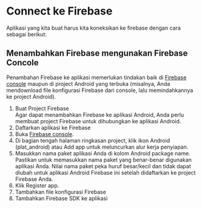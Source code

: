 # Connect ke Firebase
Aplikasi yang kita buat harus kita koneksikan ke firebase dengan cara sebagai berikut:

## Menambahkan Firebase mengunakan Firebase Concole
Penambahan Firebase ke aplikasi memerlukan tindakan baik di [Firebase console](https://console.firebase.google.com/u/0/) maupun di project Android yang terbuka (misalnya, Anda mendownload file konfigurasi Firebase dari console, lalu memindahkannya ke project Android).
1. Buat Project Firebase<br/>
Agar dapat menambahkan Firebase ke aplikasi Android, Anda perlu membuat project Firebase untuk dihubungkan ke aplikasi Android.
2. Daftarkan aplikasi ke Firebase<br/>
  1. Buka [Firebase console](https://console.firebase.google.com/u/0/).
  2. Di bagian tengah halaman ringkasan project, klik ikon Android (plat_android) atau Add app untuk meluncurkan alur kerja penyiapan.
  3. Masukkan nama paket aplikasi Anda di kolom Android package name.<br/>
     Pastikan untuk memasukkan nama paket yang benar-benar digunakan aplikasi Anda. Nilai nama paket peka huruf besar/kecil dan tidak dapat diubah untuk aplikasi Android Firebase ini setelah didaftarkan ke project Firebase Anda.
  4. Klik Register app.
3. Tambahkan file konfigurasi Firebase
4. Tambahkan Firebase SDK ke aplikasi
